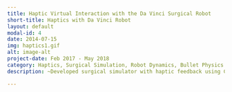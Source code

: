 ```yaml
---
title: Haptic Virtual Interaction with the Da Vinci Surgical Robot
short-title: Haptics with Da Vinci Robot
layout: default
modal-id: 4
date: 2014-07-15
img: haptics1.gif
alt: image-alt
project-date: Feb 2017 - May 2018
category: Haptics, Surgical Simulation, Robot Dynamics, Bullet Physics
description: ~Developed surgical simulator with haptic feedback using CHAI3D, OpenGL and Bullet Physics engine<br><br>~Built ROS interface for da vinci and Geomagic touch haptic device to interact with the surgical environment<br><br>~Developed an incision practice module and integrated Novint Falcon haptic device for surgical practice in simulation. Developed master-slave teleoperation module for surgical training in simulation

---
```

